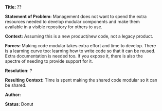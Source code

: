 **Title:** ??  

**Statement of Problem:** Management does not want to spend the extra resources needed to develop modular components and make them available in a visible repository for others to use.  

**Context:** Assuming this is a new product/new code, not a legacy product.  

**Forces:**
Making code modular takes extra effort and time to develop.
There is a learning curve too:  learning how to write code so that it can be reused.
Extra documentation is needed too.
If you expose it, there is also the spectre of needing to provide support for it.  

**Resolution:**  ?  

**Resulting Context:** Time is spent making the shared code modular so it can be shared.  

**Author:**  

**Status:** Donut